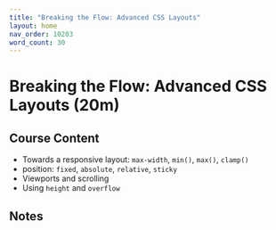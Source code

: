 ```yaml
---
title: "Breaking the Flow: Advanced CSS Layouts"
layout: home
nav_order: 10203
word_count: 30
---
```

# Breaking the Flow: Advanced CSS Layouts (20m)

## Course Content

- Towards a responsive layout: `max-width`, `min()`, `max()`, `clamp()`
- position: `fixed`, `absolute`, `relative`, `sticky`
- Viewports and scrolling
- Using `height` and `overflow`

## Notes


